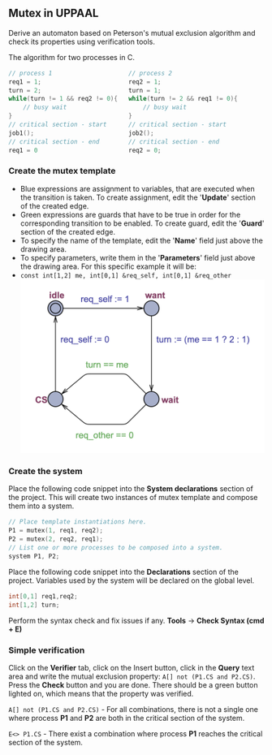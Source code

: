 ## Mutex in UPPAAL
Derive an automaton based on Peterson's mutual exclusion algorithm and check its properties using verification tools.

The algorithm for two processes in C.
```C
// process 1				     // process 2
req1 = 1;				         req2 = 1;
turn = 2;				         turn = 1;
while(turn != 1 && req2 != 0){	 while(turn != 2 && req1 != 0){
    // busy wait			         // busy wait
}				                 }
// critical section - start		 // critical section - start
job1();				             job2();
// critical section - end	     // critical section - end
req1 = 0				         req2 = 0;
```

### Create the mutex template
- Blue expressions are assignment to variables, that are executed when the transition is taken. To create assignment, edit the '**Update**' section of the created edge.
- Green expressions are guards that have to be true in order for the corresponding transition to be enabled. To create guard, edit the '**Guard**' section of the created edge.
- To specify the name of the template, edit the '**Name**' field just above the drawing area.
- To specify parameters, write them in the '**Parameters**' field just above the drawing area. For this specific example it will be: 
- `const int[1,2] me, int[0,1] &req_self, int[0,1] &req_other`
![mutex_template](../Images/mutex_template.png)
### Create the system
Place the following code snippet into the **System declarations** section of the project. This will create two instances of mutex template and compose them into a system.
```C
// Place template instantiations here. 
P1 = mutex(1, req1, req2); 
P2 = mutex(2, req2, req1); 
// List one or more processes to be composed into a system. 
system P1, P2;
```

Place the following code snippet into the **Declarations** section of the project. Variables used by the system will be declared on the global level.
```C
int[0,1] req1,req2; 
int[1,2] turn;
```

Perform the syntax check and fix issues if any. 
**Tools** $\rightarrow$ **Check Syntax (cmd + E)**

### Simple verification
Click on the **Verifier** tab, click on the Insert button, click in the **Query** text area and write the mutual exclusion property: `A[] not (P1.CS and P2.CS)`. Press the **Check** button and you are done. There should be a green button lighted on, which means that the property was verified. 

 `A[] not (P1.CS and P2.CS)` - For all combinations, there is not a single one where process **P1** and **P2** are both in the critical section of the system.

`E<> P1.CS` - There exist a combination where process **P1** reaches the critical section of the system.